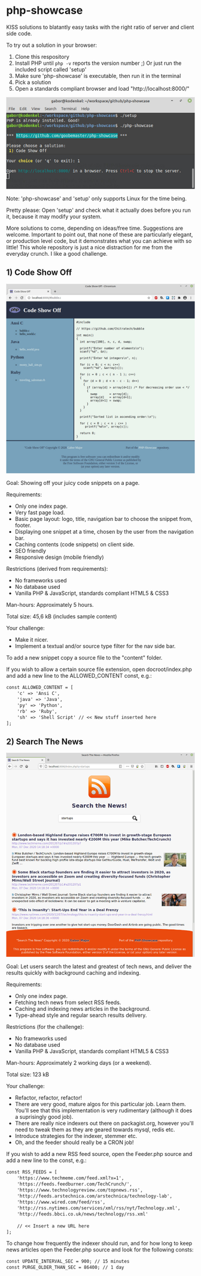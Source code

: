 # php-showcase
KISS solutions to blatantly easy tasks with the right ratio of server and client side code.

To try out a solution in your browser:
1. Clone this respository
2. Install PHP until `php -v` reports the version number ;) Or just run the included script called 'setup'
3. Make sure 'php-showcase' is executable, then run it in the terminal
4. Pick a solution
5. Open a standards compliant browser and load "http://localhost:8000/"

![Code Show Off Preview](images/setup-and-run.jpg)

Note: 'php-showcase' and 'setup' only supports Linux for the time being.

Pretty please: Open 'setup' and check what it actually does before you run it, because it may modify your system.

More solutions to come, depending on ideas/free time. Suggestions are welcome. Important to point out, that none of these are particularly elegant, or production level code, but it demonstrates what you can achieve with so little! This whole repository is just a nice distraction for me from the everyday crunch. I like a good challenge.

## 1) Code Show Off

![Code Show Off Preview](images/1-code-show-off.jpg)

Goal: Showing off your juicy code snippets on a page.

Requirements:
- Only one index page.
- Very fast page load.
- Basic page layout: logo, title, navigation bar to choose the snippet from, footer.
- Displaying one snippet at a time, chosen by the user from the navigation bar.
- Caching contents (code snippets) on client side.
- SEO friendly
- Responsive design (mobile friendly)

Restrictions (derived from requirements):
- No frameworks used
- No database used
- Vanilla PHP & JavaScript, standards compliant HTML5 & CSS3

Man-hours: Approximately 5 hours.

Total size: 45,6 kB (includes sample content)

Your challenge:
- Make it nicer.
- Implement a textual and/or source type filter for the nav side bar.

To add a new snippet copy a source file to the "content" folder.

If you wish to allow a certain source file extension, open docroot/index.php and add a new line to the ALLOWED_CONTENT const, e.g.:

````
const ALLOWED_CONTENT = [
    'c' => 'Ansi C',
    'java' => 'Java',
    'py' => 'Python',
    'rb' => 'Ruby',
    'sh' => 'Shell Script' // << New stuff inserted here
];
````

## 2) Search The News

![Search the News Preview](images/2-search-the-news.jpg)

Goal: Let users search the latest and greatest of tech news, and deliver the results quickly with background caching and indexing.

Requirements:
- Only one index page.
- Fetching tech news from select RSS feeds.
- Caching and indexing news articles in the background.
- Type-ahead style and regular search results delivery.

Restrictions (for the challenge):
- No frameworks used
- No database used
- Vanilla PHP & JavaScript, standards compliant HTML5 & CSS3

Man-hours: Approximately 2 working days (or a weekend).

Total size: 123 kB

Your challenge:
- Refactor, refactor, refactor!
- There are very good, mature algos for this particular job. Learn them. You'll see that this implementation is very rudimentary (although it does a suprisingly good job).
- There are really nice indexers out there on packagist.org, however you'll need to tweak them as they are geared towards mysql, redis etc.
- Introduce strategies for the indexer, stemmer etc.
- Oh, and the feeder should really be a CRON job!

If you wish to add a new RSS feed source, open the Feeder.php source and add a new line to the const, e.g.:

````
const RSS_FEEDS = [
    'https://www.techmeme.com/feed.xml?x=1',
    'https://feeds.feedburner.com/TechCrunch/',
    'https://www.technologyreview.com/topnews.rss',
    'http://feeds.arstechnica.com/arstechnica/technology-lab',
    'https://www.wired.com/feed/rss',
    'http://rss.nytimes.com/services/xml/rss/nyt/Technology.xml',
    'http://feeds.bbci.co.uk/news/technology/rss.xml'

    // << Insert a new URL here
];
````

To change how frequently the indexer should run, and for how long to keep news articles open the Feeder.php source and look for the following consts:

````
const UPDATE_INTERVAL_SEC = 900; // 15 minutes
const PURGE_OLDER_THAN_SEC = 86400; // 1 day
````